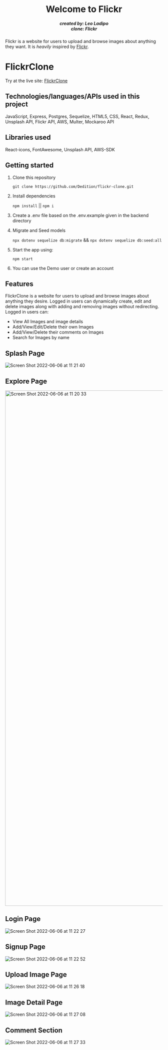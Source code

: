 <h1 align= "center" dir="auto">
  Welcome to Flickr
</h1>
<h5 align= "center" dir="auto">
  created by: Leo Ladipo
  <br>clone: Flickr</br>
</h5>

Flickr is a website for users to upload and browse images about anything they want. It is <em>heavily</em> inspired by [Flickr](https://www.flickr.com/).

# FlickrClone

Try at the live site: [FlickrClone](https://flickrpixelclone.herokuapp.com/)

## Technologies/languages/APIs used in this project

JavaScript, Express, Postgres, Sequelize, HTML5, CSS, React, Redux, Unsplash API, Flickr API, AWS, Multer, Mockaroo API

## Libraries used

React-icons, FontAwesome, Unsplash API, AWS-SDK

## Getting started

1. Clone this repository

   `git clone https://github.com/Dedition/flickr-clone.git`

2. Install dependencies

   `npm install` || `npm i`

3. Create a .env file based on the .env.example given in the backend directory

5. Migrate and Seed models

   `npx dotenv sequelize db:migrate` &&
   `npx dotenv sequelize db:seed:all`

6. Start the app using:

   `npm start`

7. You can use the Demo user or create an account

## Features

FlickrClone is a website for users to upload and browse images about anything they desire. Logged in users can dynamically create, edit and delete images along with adding and removing images without redirecting. Logged in users can:

- View All Images and image details
- Add/View/Edit/Delete their own Images
- Add/View/Delete their comments on Images
- Search for Images by name

## Splash Page
![Screen Shot 2022-06-06 at 11 21 40](https://user-images.githubusercontent.com/87998262/172191654-465a6254-23ce-45a5-b594-84baf52156d4.png)

## Explore Page
<img width="1646" alt="Screen Shot 2022-06-06 at 11 20 33" src="https://user-images.githubusercontent.com/87998262/172191428-42d8c274-3819-472f-83a6-3596d38670c3.png">

## Login Page
![Screen Shot 2022-06-06 at 11 22 27](https://user-images.githubusercontent.com/87998262/172191803-38e67c3b-1545-48f1-9629-cb0884eb2a61.png)

## Signup Page
![Screen Shot 2022-06-06 at 11 22 52](https://user-images.githubusercontent.com/87998262/172191891-c34b545a-d2ec-4a63-ab76-32aa0183bdb3.png)

## Upload Image Page
![Screen Shot 2022-06-06 at 11 26 18](https://user-images.githubusercontent.com/87998262/172192497-5c674383-db46-47f1-97d0-eca643d848cc.png)

## Image Detail Page
![Screen Shot 2022-06-06 at 11 27 08](https://user-images.githubusercontent.com/87998262/172192650-4f05f226-e33c-463c-8127-c1e7e4c697a8.png)

## Comment Section
![Screen Shot 2022-06-06 at 11 27 33](https://user-images.githubusercontent.com/87998262/172192716-73f5a84c-1a3b-40ae-bf57-bfaf5e36b06b.png)
